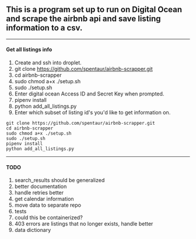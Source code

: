 ## This is a program set up to run on Digital Ocean and scrape the airbnb api and save listing information to a csv.
----
#### Get all listings info
1) Create and ssh into droplet.
2) git clone https://github.com/spentaur/airbnb-scrapper.git
3) cd airbnb-scrapper
4) sudo chmod a+x ./setup.sh
5) sudo ./setup.sh
6) Enter digital ocean Access ID and Secret Key when prompted.
7) pipenv install
8) python add_all_listings.py
9) Enter which subset of listing id's you'd like to get information on.

```
git clone https://github.com/spentaur/airbnb-scrapper.git
cd airbnb-scrapper
sudo chmod a+x ./setup.sh
sudo ./setup.sh
pipenv install
python add_all_listings.py
```

----
#### TODO
1) search_results should be generalized
2) better documentation
3) handle retries better
4) get calendar information
5) move data to separate repo
6) tests
7) could this be containerized?
8) 403 errors are listings that no longer exists, handle better
9) data dictionary